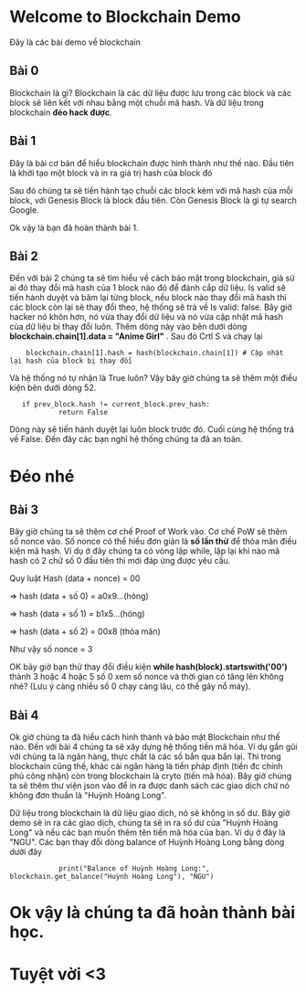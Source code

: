 # Welcome to Blockchain Demo
Đây là các bài demo về blockchain
## Bài 0
Blockchain là gì?
Blockchain là các dữ liệu được lưu trong các block và các block sẽ liên kết với nhau bằng một chuỗi mã hash. Và dữ liệu trong blockchain **đéo hack được**.
## Bài 1
Đây là bài cơ bản để hiểu blockchain được hình thành như thế nào.
Đầu tiên là khởi tạo một block và in ra giá trị hash của block đó

Sau đó chúng ta sẽ tiến hành tạo chuỗi các block kèm với mã hash của mỗi block, với Genesis Block là block đầu tiên. Còn Genesis Block là gì tự search Google.

Ok vậy là bạn đã hoàn thành bài 1.

## Bài 2
Đến với bài 2 chúng ta sẽ tìm hiểu về cách bảo mật trong blockchain, giả sử ai đó thay đổi mã hash của 1 block nào đó để đánh cắp dữ liệu.
Is valid sẽ tiến hành duyệt và băm lại từng block, nếu block nào thay đổi mã hash thì các block còn lại sẽ thay đổi theo, hệ thống sẽ trả về Is valid: false.
Bây giờ hacker nó khôn hơn, nó vừa thay đổi dữ liệu và nó vừa cập nhật mã hash của dữ liệu bị thay đổi luôn.
Thêm dòng này vào bên dưới dòng **blockchain.chain[1].data = "Anime Girl"** . Sau đó Crtl S và chạy lại

        blockchain.chain[1].hash = hash(blockchain.chain[1]) # Cập nhật lại hash của block bị thay đổi

Và hệ thống nó tự nhận là True luôn?
Vậy bây giờ chúng ta sẽ thêm một điều kiện bên dưới dòng 52.

       if prev_block.hash != current_block.prev_hash:
                return False

Dòng này sẽ tiến hành duyệt lại luôn block trước đó. Cuối cùng hệ thống trả về False.
Đến đây các bạn nghĩ hệ thống chúng ta đã an toàn.
# Đéo nhé

## Bài 3
Bây giờ chúng ta sẽ thêm cơ chế Proof of Work vào. Cơ chế PoW sẽ thêm số nonce vào. Số nonce có thể hiểu đơn giản là **số lần thử** để thỏa mãn điều kiện mã hash.
Ví dụ ở đây chúng ta có vòng lặp while, lặp lại khi nào mã hash có 2 chữ số 0 đầu tiên thì mới đáp ứng được yêu cầu.

Quy luật Hash (data + nonce) = 00

=> hash (data + số 0) = a0x9...(hỏng)

=> hash (data + số 1) = b1x5...(hỏng)

=> hash (data + số 2) = 00x8 (thỏa mãn)

Như vậy số nonce = 3

OK bây giờ bạn thử thay đổi điều kiện **while hash(block).startswith('00')** thành 3 hoặc 4 hoặc 5 số 0 xem số nonce và thời gian có tăng lên không nhé? (Lưu ý càng nhiều số 0 chạy càng lâu, có thể gây nổ máy).

## Bài 4
Ok giờ chúng ta đã hiểu cách hình thành và bảo mật Blockchain như thế nào. Đến với bài 4 chúng ta sẽ xây dựng hệ thống tiền mã hóa. 
Ví dụ gần gũi với chúng ta là ngân hàng, thực chất là các số bắn qua bắn lại. Thì trong blockchain cũng thế, khác cái ngân hàng là tiền pháp định (tiền đc chính phủ công nhận) còn trong blockchain là cryto (tiền mã hóa).
Bây giờ chúng ta sẽ thêm thư viện json vào để in ra được danh sách các giao dịch chứ nó không đơn thuần là "Huỳnh Hoàng Long".

Dữ liệu trong blockchain là dữ liệu giao dịch, nó sẽ không in số dư.
Bây giờ demo sẽ in ra các giao dịch, chúng ta sẽ in ra số dư của "Huỳnh Hoàng Long" và nếu các bạn muốn thêm tên tiền mã hóa của bạn. Ví dụ ở đây là "NGU".
Các bạn thay đổi dòng balance of Huỳnh Hoàng Long bằng dòng dưới đây

                print("Balance of Huỳnh Hoàng Long:", blockchain.get_balance("Huỳnh Hoàng Long"), "NGU")

# Ok vậy là chúng ta đã hoàn thành bài học.
# Tuyệt vời <3
